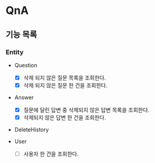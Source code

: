 # QnA

## 기능 목록

### Entity

- Question
    - [x] 삭제 되지 않은 질문 목록을 조회한다.
    - [x] 삭제 되지 않은 질문 한 건을 조회한다.

- Answer
    - [x] 질문에 달린 답변 중 삭제되지 않은 답변 목록을 조회한다.
    - [x] 삭제되지 않은 답변 한 건을 조회한다.

- DeleteHistory

- User
    - [ ] 사용자 한 건을 조회한다.